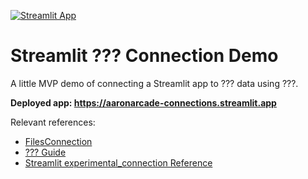 [![Streamlit App](https://static.streamlit.io/badges/streamlit_badge_black_white.svg)](https://aaronarcade-connections.streamlit.app)

# Streamlit ??? Connection Demo

A little MVP demo of connecting a Streamlit app to ??? data using ???.

**Deployed app: https://aaronarcade-connections.streamlit.app**

Relevant references:

- [FilesConnection](https://github.com/streamlit/files-connection)
- [??? Guide](https://huggingface.co/docs/huggingface_hub/main/en/guides/hf_file_system)
- [Streamlit experimental_connection Reference](https://docs.streamlit.io/library/api-reference/connections)
